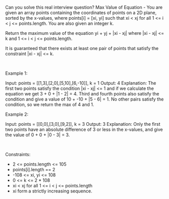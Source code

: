 Can you solve this real interview question? Max Value of Equation - You are given an array points containing the coordinates of points on a 2D plane, sorted by the x-values, where points[i] = [xi, yi] such that xi < xj for all 1 <= i < j <= points.length. You are also given an integer k.

Return the maximum value of the equation yi + yj + |xi - xj| where |xi - xj| <= k and 1 <= i < j <= points.length.

It is guaranteed that there exists at least one pair of points that satisfy the constraint |xi - xj| <= k.

 

Example 1:


Input: points = [[1,3],[2,0],[5,10],[6,-10]], k = 1
Output: 4
Explanation: The first two points satisfy the condition |xi - xj| <= 1 and if we calculate the equation we get 3 + 0 + |1 - 2| = 4. Third and fourth points also satisfy the condition and give a value of 10 + -10 + |5 - 6| = 1.
No other pairs satisfy the condition, so we return the max of 4 and 1.


Example 2:


Input: points = [[0,0],[3,0],[9,2]], k = 3
Output: 3
Explanation: Only the first two points have an absolute difference of 3 or less in the x-values, and give the value of 0 + 0 + |0 - 3| = 3.


 

Constraints:

 * 2 <= points.length <= 105
 * points[i].length == 2
 * -108 <= xi, yi <= 108
 * 0 <= k <= 2 * 108
 * xi < xj for all 1 <= i < j <= points.length
 * xi form a strictly increasing sequence.